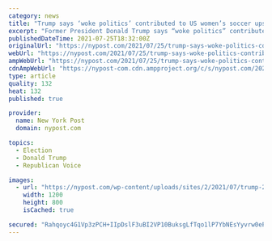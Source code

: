 ```yaml
---
category: news
title: "Trump says ‘woke politics’ contributed to US women’s soccer upset at Olympics"
excerpt: "Former President Donald Trump says “woke politics” contributed to the US Women’s soccer team’s dismal opening performance in the Tokyo 2020 Olympics."
publishedDateTime: 2021-07-25T18:32:00Z
originalUrl: "https://nypost.com/2021/07/25/trump-says-woke-politics-contributed-to-us-womens-soccer-loss/"
webUrl: "https://nypost.com/2021/07/25/trump-says-woke-politics-contributed-to-us-womens-soccer-loss/"
ampWebUrl: "https://nypost.com/2021/07/25/trump-says-woke-politics-contributed-to-us-womens-soccer-loss/amp/"
cdnAmpWebUrl: "https://nypost-com.cdn.ampproject.org/c/s/nypost.com/2021/07/25/trump-says-woke-politics-contributed-to-us-womens-soccer-loss/amp/"
type: article
quality: 132
heat: 132
published: true

provider:
  name: New York Post
  domain: nypost.com

topics:
  - Election
  - Donald Trump
  - Republican Voice

images:
  - url: "https://nypost.com/wp-content/uploads/sites/2/2021/07/trump-2.jpg?quality=90&strip=all&w=1200"
    width: 1200
    height: 800
    isCached: true

secured: "Rahqoyc4G1Vp3zPCH+IIpDslF3uBI2VP10BuksgLfTqo1lP7YbNEsYyvrw0ePv3EN3UC/xONaeNXVop33yKawKVYq2qhYNrmMwKBSS0OgUQBLKByzYfsfwIJz2CQCEDwUxwafDUvcLFjBzzrU89zjZht9Q2mrx4D0KegJ5IEG/y4Iul0Hc6QdS29sX9iv2LcQ2H6F1FtP7tlHnmjjMnxAXdcqqGY2kDIYsNNYHd3u7L91gVZsuAxAnEahfVxHFDpqKdsKVe/5VXJeXpwFxLNNcf58M42Hfu+2yrm5hL/C755Y88ajx1cGHgpkABmOHkLOEvkFcGl3YzHYDhceqoLDGZza1H83/Z3eJmHTtVnmPc=;WkEeSgkPhD9PvE3MoQ3ZxQ=="
---
```


